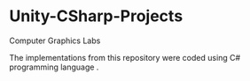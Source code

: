 # Unity-CSharp-Projects
Computer Graphics Labs

The implementations from this repository were coded using C# programming language .
